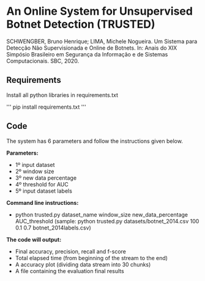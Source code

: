 # An Online System for Unsupervised Botnet Detection (TRUSTED)

SCHWENGBER, Bruno Henrique; LIMA, Michele Nogueira. Um Sistema para Detecção Não Supervisionada e Online de Botnets. In: Anais do XIX Simpósio Brasileiro em Segurança da Informação e de Sistemas Computacionais. SBC, 2020.

## Requirements

Install all python libraries in requirements.txt

'''
pip install requirements.txt
''' 


## Code

The system has 6 parameters and follow the instructions given below.

**Parameters:**
* 1º input dataset
* 2º window size
* 3º new data percentage
* 4º threshold for AUC
* 5º input dataset labels

**Command line instructions:**

* python trusted.py dataset_name window_size new_data_percentage AUC_threshold (sample: python trusted.py datasets/botnet_2014.csv 100 0.1 0.7 botnet_2014labels.csv)


**The code will output:** 
* Final accuracy, precision, recall and f-score
* Total elapsed time (from beginning of the stream to the end)
* A accuracy plot (dividing data stream into 30 chunks)
* A file containing the evaluation final results
